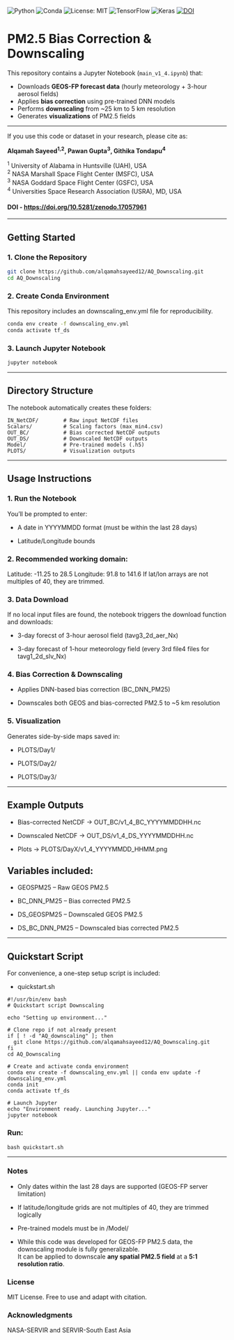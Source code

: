 ![Python](https://img.shields.io/badge/python-3.11-blue.svg)
![Conda](https://img.shields.io/badge/conda-environment-green.svg)
![License: MIT](https://img.shields.io/badge/License-MIT-yellow.svg)
![TensorFlow](https://img.shields.io/badge/TensorFlow-2.x-orange.svg)
![Keras](https://img.shields.io/badge/Keras-3.x-red.svg)
[![DOI](https://zenodo.org/badge/1050509195.svg)](https://doi.org/10.5281/zenodo.17057961)

# PM2.5 Bias Correction & Downscaling

This repository contains a Jupyter Notebook (`main_v1_4.ipynb`) that:
- Downloads **GEOS-FP forecast data** (hourly meteorology + 3-hour aerosol fields)
- Applies **bias correction** using pre-trained DNN models
- Performs **downscaling** from ~25 km to 5 km resolution
- Generates **visualizations** of PM2.5 fields

---
If you use this code or dataset in your research, please cite as:  

**Alqamah Sayeed<sup>1,2</sup>, Pawan Gupta<sup>3</sup>, Githika Tondapu<sup>4</sup>**  

<sup>1</sup> University of Alabama in Huntsville (UAH), USA  
<sup>2</sup> NASA Marshall Space Flight Center (MSFC), USA  
<sup>3</sup> NASA Goddard Space Flight Center (GSFC), USA  
<sup>4</sup> Universities Space Research Association (USRA), MD, USA  

#### DOI - https://doi.org/10.5281/zenodo.17057961


---

## Getting Started

### 1. Clone the Repository
```` bash 
git clone https://github.com/alqamahsayeed12/AQ_Downscaling.git
cd AQ_Downscaling
````

### 2. Create Conda Environment

This repository includes an downscaling_env.yml file for reproducibility.

```` bash 
conda env create -f downscaling_env.yml
conda activate tf_ds

````
### 3. Launch Jupyter Notebook
```` bash
jupyter notebook
````
---

## Directory Structure

The notebook automatically creates these folders:
````
IN_NetCDF/        # Raw input NetCDF files
Scalars/          # Scaling factors (max_min4.csv)
OUT_BC/           # Bias corrected NetCDF outputs
OUT_DS/           # Downscaled NetCDF outputs
Model/            # Pre-trained models (.h5)
PLOTS/            # Visualization outputs
````
---

## Usage Instructions

### 1. Run the Notebook
You’ll be prompted to enter:

- A date in YYYYMMDD format (must be within the last 28 days)

- Latitude/Longitude bounds

### 2. Recommended working domain:

Latitude: -11.25 to 28.5
Longitude: 91.8 to 141.6
If lat/lon arrays are not multiples of 40, they are trimmed.

### 3. Data Download
If no local input files are found, the notebook triggers the download function and downloads:

- 3-day forecst of 3-hour aerosol field (tavg3_2d_aer_Nx)

- 3-day forecast of 1-hour meteorology field (every 3rd file4 files for tavg1_2d_slv_Nx)

### 4. Bias Correction & Downscaling

- Applies DNN-based bias correction (BC_DNN_PM25)

- Downscales both GEOS and bias-corrected PM2.5 to ~5 km resolution

### 5. Visualization

Generates side-by-side maps saved in:

  - PLOTS/Day1/

  - PLOTS/Day2/

  - PLOTS/Day3/

---
## Example Outputs

  - Bias-corrected NetCDF → OUT_BC/v1_4_BC_YYYYMMDDHH.nc

  - Downscaled NetCDF → OUT_DS/v1_4_DS_YYYYMMDDHH.nc

  - Plots → PLOTS/DayX/v1_4_YYYYMMDD_HHMM.png

## Variables included:

  - GEOSPM25 – Raw GEOS PM2.5

  - BC_DNN_PM25 – Bias corrected PM2.5

  - DS_GEOSPM25 – Downscaled GEOS PM2.5

  - DS_BC_DNN_PM25 – Downscaled bias corrected PM2.5


---
## Quickstart Script

For convenience, a one-step setup script is included:
  - quickstart.sh

```
#!/usr/bin/env bash
# Quickstart script Downscaling

echo "Setting up environment..."

# Clone repo if not already present
if [ ! -d "AQ_downscaling" ]; then
  git clone https://github.com/alqamahsayeed12/AQ_Downscaling.git
fi
cd AQ_Downscaling

# Create and activate conda environment
conda env create -f downscaling_env.yml || conda env update -f downscaling_env.yml
conda init
conda activate tf_ds

# Launch Jupyter
echo "Environment ready. Launching Jupyter..."
jupyter notebook

```

### Run:

```
bash quickstart.sh
```
---
### Notes

- Only dates within the last 28 days are supported (GEOS-FP server limitation)

- If latitude/longitude grids are not multiples of 40, they are trimmed logically

- Pre-trained models must be in /Model/
- While this code was developed for GEOS-FP PM2.5 data, the downscaling module is fully generalizable.  
It can be applied to downscale **any spatial PM2.5 field** at a **5:1 resolution ratio**.

### License

MIT License. Free to use and adapt with citation.

### Acknowledgments

NASA-SERVIR and SERVIR-South East Asia



